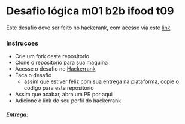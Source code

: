 # Desafio lógica m01 b2b ifood t09

Este desafio deve ser feito no hackerank, com acesso via este [link](www.hackerrank.com/desafio-de-logica-modulo-1-b2b-t09-dbe-ifood)

### Instrucoes

- Crie um fork deste repositorio
- Clone o repositorio para sua maquina
- Acesse o desafio no [Hackerrank](www.hackerrank.com/desafio-de-logica-modulo-1-b2b-t09-dbe-ifood)
- Faca o desafio
  - assim que estiver feliz com sua entrega na plataforma, copie o codigo para este repositorio
- Assim que acabar, abra um PR por aqui
- Adicione o link do seu perfil do hackerrank

##### Entrega: <Seu perfil aqui>
